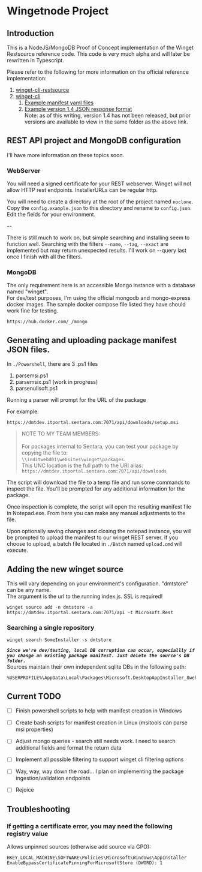 # Wingetnode Project

## Introduction
This is a NodeJS/MongoDB Proof of Concept implementation of the Winget Restsource reference code.
This code is very much alpha and will later be rewritten in Typescript. 

Please refer to the following for more information on the official reference implementation:
1. [winget-cli-restsource](https://github.com/microsoft/winget-cli-restsource)
2. [winget-cli](https://github.com/microsoft/winget-cli)
   1. [Example manifest yaml files](https://github.com/microsoft/winget-cli/tree/master/schemas/JSON/manifests)
   2. [Example version 1.4 JSON response format](https://github.com/microsoft/winget-cli/blob/master/src/AppInstallerCLITests/RestInterface_1_4.cpp#L43)<br/>Note: as of this writing, version 1.4 has not been released, but prior versions are available to view in the same folder as the above link.

## REST API project and MongoDB configuration
I'll have more information on these topics soon.

### WebServer
You will need a signed certificate for your REST webserver. Winget will not allow HTTP rest endpoints. InstallerURLs can be regular http.

You will need to create a directory at the root of the project named `noclone`.  Copy the `config.example.json` to this directory and rename to `config.json`. Edit the fields for your environment.

--

There is still much to work on, but simple searching and installing seem to function well. Searching with the filters `--name`, `--tag`, `--exact` are implemented but may return unexpected results. I'll work on --query last once I finish with all the filters.

### MongoDB
The only requirement here is an accessible Mongo instance with a database named "winget".<br/>
For dev/test purposes, I'm using the official mongodb and mongo-express docker images. The sample docker compose file listed they have should work fine for testing.
```
https://hub.docker.com/_/mongo
```

## Generating and uploading package manifest JSON files.
In `./Powershell`, there are 3 .ps1 files
1. parsemsi.ps1
2. parsemsix.ps1 (work in progress)
3. parsenullsoft.ps1

Running a parser will prompt for the URL of the package

For example:
```
https://dmtdev.itportal.sentara.com:7071/api/downloads/setup.msi
```
> NOTE TO MY TEAM MEMBERS:<br/><br/>For packages internal to Sentara, you can test your package by copying the file to:
> <br/>`\\inditwebd01\websites\winget\packages`.<br/> 
> This UNC location is the full path to the URI alias:
> <br/>`https://dmtdev.itportal.sentara.com:7071/api/downloads`
> <br/>

The script will download the file to a temp file and run some commands to inspect the file.
You'll be prompted for any additional information for the package.

Once inspection is complete, the script will open the resulting manifest file in Notepad.exe. From here you can make any manual adjustments to the file.

Upon optionally saving changes and closing the notepad instance, you will be prompted to upload the manifest to our winget REST server. If you choose to upload, a
batch file located in `./Batch` named `upload.cmd` will execute. 

## Adding the new winget source
This will vary depending on your environment's configuration. "dmtstore" can be any name.<br/>
The argument is the url to the running index.js.  SSL is required!
```
winget source add -n dmtstore -a https://dmtdev.itportal.sentara.com:7071/api -t Microsoft.Rest
```
### Searching a single repository
```
winget search SomeInstaller -s dmtstore
```
***`Since we're dev/testing, local DB corruption can occur, especiallly if you change an existing package manifest. Just delete the source's DB folder.`***<br/>
Sources maintain their own independent sqlite DBs in the following path:
```
%USERPROFILE%\AppData\Local\Packages\Microsoft.DesktopAppInstaller_8wekyb3d8bbwe\LocalState
```

## Current TODO
- [ ] Finish powershell scripts to help with manifest creation in Windows
- [ ] Create bash scripts for manifest creation in Linux (msitools can parse msi properties)
- [ ] Adjust mongo queries - search still needs work. I need to search additional fields and format the return data
- [ ] Implement all possible filtering to support winget cli filtering options
- [ ] Way, way, way down the road... I plan on implementing the package ingestion/validation endpoints
- [ ] Rejoice


## Troubleshooting
### If getting a certificate error, you may need the following registry value
Allows unpinned sources (otherwise add source via GPO):
```
HKEY_LOCAL_MACHINE\SOFTWARE\Policies\Microsoft\Windows\AppInstaller
EnableBypassCertificatePinningForMicrosoftStore (DWORD): 1
```

